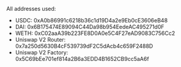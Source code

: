 All addresses used:
- USDC: 0xA0b86991c6218b36c1d19D4a2e9Eb0cE3606eB48
- DAI: 0x6B175474E89094C44Da98b954EedeAC495271d0F
- WETH: 0xC02aaA39b223FE8D0A0e5C4F27eAD9083C756Cc2
- Uniswap V2 Router: 0x7a250d5630B4cF539739dF2C5dAcb4c659F2488D
- Uniswap V2 Factory: 0x5C69bEe701ef814a2B6a3EDD4B1652CB9cc5aA6f

